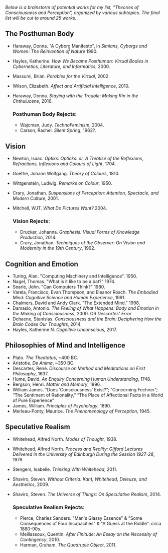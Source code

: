 *Below is a brainstorm of potential works for my list, "Theories of Consciousness and Perception", organized by various subtopics. The final list will be cut to around 25 works.*

## The Posthuman Body

* Haraway, Donna. "A Cyborg Manifesto", in *Simians, Cyborgs and Women: The Reinvention of Nature* 1990.
* Hayles, Katherine. *How We Became Posthuman: Virtual Bodies in Cybernetics, Literature, and Informatics*, 2000.
* Massumi, Brian. *Parables for the Virtual*, 2002.
* Wilson, Elizabeth. *Affect and Artificial Intelligence*, 2010.
* Haraway, Donna. *Staying with the Trouble: Making Kin in the Chthulucene*, 2016.

    ### Posthuman Body Rejects: 
    * Wajcman, Judy. *TechnoFeminism*, 2004.
    * Carson, Rachel. *Silent Spring*, 1962?.


## Vision

* Newton, Isaac. *Optiks: Opticks: or, A Treatise of the Reflexions, Refractions, Inflexions and Colours of Light*, 1704.
* Goethe, Johann Wolfgang. *Theory of Colours*, 1810.
* Wittgenstein, Ludwig. *Remarks on Colour*, 1950.
* Crary, Jonathan. *Suspensions of Perception: Attention, Spectacle, and Modern Culture*, 2001.
* Mitchell, WJT. *What Do Pictures Want?* 2004.

    ### Vision Rejects: 
    * Drucker, Johanna. *Graphesis: Visual Forms of Knowledge Production*, 2014.
    * Crary, Jonathan. *Techniques of the Observer: On Vision and Modernity in the 19th Century*, 1992.

## Cognition and Emotion

* Turing, Alan. "Computing Machinery and Intelligence". 1950.
* Nagel, Thomas. "What is it like to be a bat?" 1974.
* Searle, John. "Can Computers Think?" 1980.
* Varela, Francisco, Evan Thompson, and Eleanor Rosch. *The Embodied Mind: Cognitive Science and Human Experience*, 1991.
* Chalmers, David and Andy Clark. "The Extended Mind." 1998.
* Damasio, Antonio. *The Feeling of What Happens: Body and Emotion in the Making of Consciousness*, 2000. OR *Descartes’ Error*
* Dehaene, Stanislas. *Consciousness and the Brain: Deciphering How the Brain Codes Our Thoughts*, 2014.
* Hayles, Katherine N. *Cognitive  Unconscious*, 2017.

## Philosophies of Mind and Intelligence

* Plato. *The Theatatus*, ~400 BC.
* Aristotle. *De Anima*, ~350 BC. 
* Descartes, René. *Discourse on Method and Meditations on First Philosophy*, 1637.
* Hume, David. *An Enquiry Concerning Human Understanding*, 1748.
* Bergson, Henri. *Matter and Memory*, 1896.
* William James. “Does ‘Consciousness’ Exist?”; “Concerning Fechner”; “The Sentiment of Rationality,” “The Place of Affectional Facts in a World of Pure Experience”
* James, William. *Principles of Psychology*, 1890.
* Merleau-Ponty, Maurice. *The Phenomenology of Perception*, 1945.

## Speculative Realism
* Whitehead, Alfred North. *Modes of Thought*, 1938.
* Whitehead, Alfred North. *Process and Reality: Gifford Lectures Delivered in the University of Edinburgh During the Session 1927-28*, 1979
* Stengers, Isabelle. *Thinking With Whitehead*, 2011.
* Shaviro, Steven. *Without Criteria: Kant, Whitehead, Deleuze, and Aesthetics*, 2009.
* Shaviro, Steven. *The Universe of Things: On Speculative Realism*, 2014.

    ### Speculative Realism Rejects:
    * Pierce, Charles Sanders. "Man's Glassy Essence" & "Some Consequences of Four Incapacities" & "A Guess at the Riddle". circa 1880-90s.
    * Meillassoux, Quentin. *After Finitude: An Essay on the Necessity of Contingency*, 2010.
    * Harman, Graham. *The Quadruple Object*, 2011.